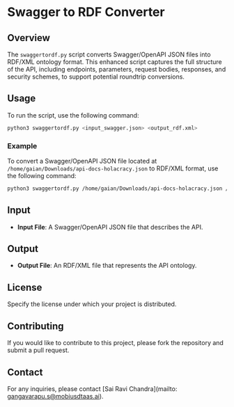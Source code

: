 # Swagger to RDF Converter

## Overview
The `swaggertordf.py` script converts Swagger/OpenAPI JSON files into RDF/XML ontology format. This enhanced script captures the full structure of the API, including endpoints, parameters, request bodies, responses, and security schemes, to support potential roundtrip conversions.

## Usage
To run the script, use the following command:
```bash
python3 swaggertordf.py <input_swagger.json> <output_rdf.xml>
```

### Example
To convert a Swagger/OpenAPI JSON file located at `/home/gaian/Downloads/api-docs-holacracy.json` to RDF/XML format, use the following command:

```bash
python3 swaggertordf.py /home/gaian/Downloads/api-docs-holacracy.json /home/gaian/Downloads/pientityservices_latest1046.rdf
```

## Input
- **Input File**: A Swagger/OpenAPI JSON file that describes the API.

## Output
- **Output File**: An RDF/XML file that represents the API ontology.

## License
Specify the license under which your project is distributed.

## Contributing
If you would like to contribute to this project, please fork the repository and submit a pull request.

## Contact
For any inquiries, please contact [Sai Ravi Chandra](mailto: gangavarapu.s@mobiusdtaas.ai).
